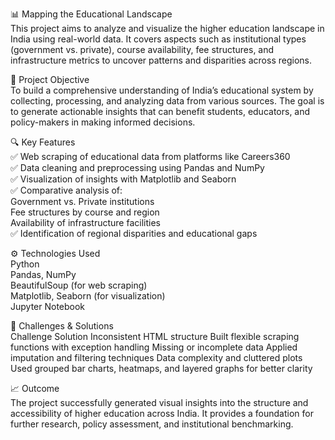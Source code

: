 📊 Mapping the Educational Landscape  
This project aims to analyze and visualize the higher education landscape in India using real-world data. It covers aspects such as institutional types (government vs. private), course availability, fee structures, and infrastructure metrics to uncover patterns and disparities across regions.

🧠 Project Objective    
To build a comprehensive understanding of India’s educational system by collecting, processing, and analyzing data from various sources. The goal is to generate actionable insights that can benefit students, educators, and policy-makers in making informed decisions.

🔍 Key Features    
✅ Web scraping of educational data from platforms like Careers360  
✅ Data cleaning and preprocessing using Pandas and NumPy  
✅ Visualization of insights with Matplotlib and Seaborn  
✅ Comparative analysis of:  
Government vs. Private institutions  
Fee structures by course and region  
Availability of infrastructure facilities  
✅ Identification of regional disparities and educational gaps  

⚙️ Technologies Used   
Python  
Pandas, NumPy  
BeautifulSoup (for web scraping)  
Matplotlib, Seaborn (for visualization)  
Jupyter Notebook  

🚧 Challenges & Solutions   
Challenge	                                        Solution
Inconsistent HTML structure	                Built flexible scraping functions with exception handling
Missing or incomplete data	                Applied imputation and filtering techniques
Data complexity and cluttered               plots	Used grouped bar charts, heatmaps, and layered graphs for better clarity

📈 Outcome  
The project successfully generated visual insights into the structure and accessibility of higher education across India. It provides a foundation for further research, policy assessment, and institutional benchmarking.
